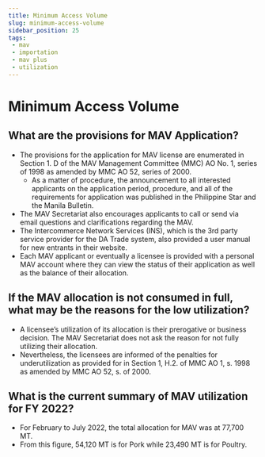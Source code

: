 ```yaml
---
title: Minimum Access Volume
slug: minimum-access-volume
sidebar_position: 25
tags:
 - mav
 - importation
 - mav plus
 - utilization
---
```


# Minimum Access Volume

## What are the provisions for MAV Application?

- The provisions for the application for MAV license are enumerated in Section 1. D of the MAV Management Committee (MMC) AO No. 1, series of 1998 as amended by MMC AO 52, series of 2000. 
  - As a matter of procedure, the announcement to all interested applicants on the application period, procedure, and all of the requirements for application was published in the Philippine Star and the Manila Bulletin. 
- The MAV Secretariat also encourages applicants to call or send via email questions and clarifications regarding the MAV. 
- The Intercommerce Network Services (INS), which is the 3rd party service provider for the DA Trade system, also provided a user manual for new entrants in their website. 
- Each MAV applicant or eventually a licensee is provided with a personal MAV account where they can view the status of their application as well as the balance of their allocation.

## If the MAV allocation is not consumed in full, what may be the reasons for the low utilization?

- A licensee’s utilization of its allocation is their prerogative or business decision.  The MAV Secretariat does not ask the reason for not fully utilizing their allocation. 
- Nevertheless, the licensees are informed of the penalties for underutilization as provided for in Section 1, H.2. of MMC AO 1, s. 1998 as amended by MMC AO 52, s. of 2000.

## What is the current summary of MAV utilization for FY 2022?

- For February to July 2022, the total allocation for MAV was at 77,700 MT. 
- From this figure, 54,120 MT is for Pork while 23,490 MT is for Poultry.
